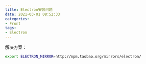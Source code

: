 ```yaml
---
title: Electron安装问题
date: 2021-03-01 08:52:33
categories:
- Front
tags:
- Electron
---
```


解决方案：
```sh
export ELECTRON_MIRROR=http://npm.taobao.org/mirrors/electron/
```
